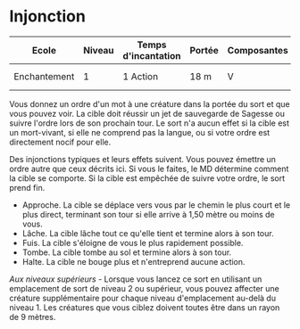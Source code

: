 # Injonction

|Ecole|Niveau|Temps d'incantation|Portée|Composantes|Durée|
|-|-|-|-|-|-|
|Enchantement|1|1 Action|18 m|V|1 round|

Vous donnez un ordre d'un mot à une créature dans la portée du sort et que vous pouvez voir. La cible doit réussir un jet de sauvegarde de Sagesse ou suivre l'ordre lors de son prochain tour. Le sort n'a aucun effet si la cible est un mort-vivant, si elle ne comprend pas la langue, ou si votre ordre est directement nocif pour elle.

Des injonctions typiques et leurs effets suivent. Vous pouvez émettre un ordre autre que ceux décrits ici. Si vous le faites, le MD détermine comment la cible se comporte. Si la cible est empêchée de suivre votre ordre, le sort prend fin.
* Approche. La cible se déplace vers vous par le chemin le plus court et le plus direct, terminant son tour si elle arrive à 1,50 mètre ou moins de vous.
* Lâche. La cible lâche tout ce qu'elle tient et termine alors à son tour.
* Fuis. La cible s'éloigne de vous le plus rapidement possible.
* Tombe. La cible tombe au sol et termine alors à son tour.
* Halte. La cible ne bouge plus et n'entreprend aucune action.

*Aux niveaux supérieurs* - Lorsque vous lancez ce sort en utilisant un emplacement de sort de niveau 2 ou supérieur, vous pouvez affecter une créature supplémentaire pour chaque niveau d'emplacement au-delà du niveau 1. Les créatures que vous ciblez doivent toutes être dans un rayon de 9 mètres.
